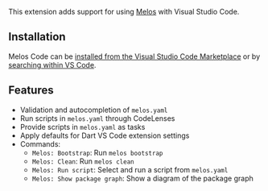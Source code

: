 This extension adds support for using [Melos] with Visual Studio Code.

## Installation
Melos Code can be [installed from the Visual Studio Code Marketplace](https://marketplace.visualstudio.com/items?itemName=blaugold.melos-code) or by [searching within VS Code](https://code.visualstudio.com/docs/editor/extension-gallery#_search-for-an-extension).

## Features

- Validation and autocompletion of `melos.yaml`
- Run scripts in `melos.yaml` through CodeLenses
- Provide scripts in `melos.yaml` as tasks
- Apply defaults for Dart VS Code extension settings
- Commands:
  - `Melos: Bootstrap`: Run `melos bootstrap`
  - `Melos: Clean`: Run `melos clean`
  - `Melos: Run script`: Select and run a script from `melos.yaml`
  - `Melos: Show package graph`: Show a diagram of the package graph

[melos]: https://pub.dev/packages/melos
